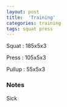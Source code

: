```yaml
---
layout: post
title:  'Training'
categories: training
tags: squat press
---
```


Squat : 185x5x3

Press  : 105x5x3

Pullup  : 55x5x3

### Notes

Sick

